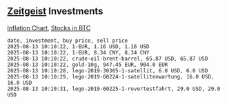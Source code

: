 ## [Zeitgeist](index.html) Investments

[Inflation Chart](https://inflationchart.com),
[Stocks in BTC](https://stonksinbtc.xyz/)

```
date, investment, buy price, sell price
2025-08-13 10:10:22, 1-EUR, 1.16 USD, 1.16 USD
2025-08-13 10:10:22, 1-EUR, 8.34 CNY, 8.34 CNY
2025-08-13 10:10:22, crude-oil-brent-barrel, 65.87 USD, 65.87 USD
2025-08-13 10:10:22, gold-10g, 947.45 EUR, 904.0 EUR
2025-08-13 10:10:28, lego-2019-30365-1-satellit, 6.0 USD, 6.0 USD
2025-08-13 10:10:29, lego-2019-60224-1-satellitenwartung, 16.0 USD, 16.0 USD
2025-08-13 10:10:31, lego-2019-60225-1-rovertestfahrt, 29.0 USD, 29.0 USD
```
